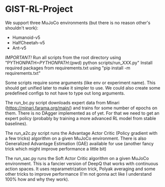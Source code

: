 # GIST-RL-Project

We support three MuJoCo environments (but there is no reason other's shouldn't work):
* Humanoid-v5
* HalfCheetah-v5
* Ant-v5

*IMPORTANT!*
Run all scripts from the root directory using "PYTHONPATH=$PYTHONPATH:$(pwd) python scripts/run_XXX.py"
Install required packages from requirements.txt using "pip install -m requirements.txt"

Some scripts require some arguments (like env or experiment name). This should get unified later to make it simpler to use. We could also create some predefined configs to not have to type out long arguments.

The run_bc.py script downloads expert data from Minari (https://minari.farama.org/main/) and trains for some number of epochs on them. There is no DAgger implemented as of yet. For that we need to get an expert policy (probably by training a more advanced RL model from stable baselines).

The run_a2c.py script runs the Advantage Actor Critic (Policy gradient with a few tricks) algorithm on a given MuJoCo environment. There is also Generalized Advantage Estimation (GAE) available for use (another fancy trick which might improve performance a little bit)

The run_sac.py runs the Soft Actor Critic algorithm on a given MuJoCo environment. This is a fancier version of DeepQ that works with continuous action spaces. It uses reparametrization trick, Polyak averaging and some other tricks to improve performance (I'm not gonna act like I understand 100% how and why they work).